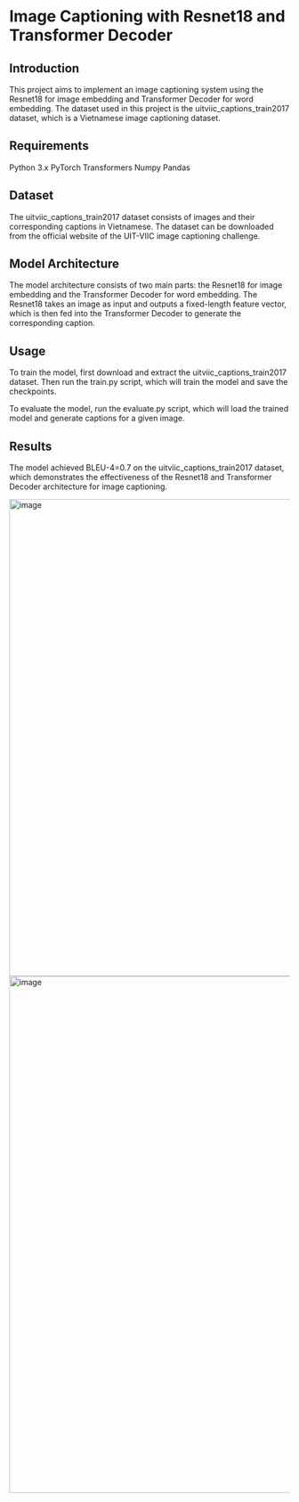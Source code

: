 # Image Captioning with Resnet18 and Transformer Decoder
## Introduction
This project aims to implement an image captioning system using the Resnet18 for image embedding and Transformer Decoder for word embedding. The dataset used in this project is the uitviic_captions_train2017 dataset, which is a Vietnamese image captioning dataset.

## Requirements
Python 3.x
PyTorch
Transformers
Numpy
Pandas
## Dataset
The uitviic_captions_train2017 dataset consists of images and their corresponding captions in Vietnamese. The dataset can be downloaded from the official website of the UIT-VIIC image captioning challenge.

## Model Architecture
The model architecture consists of two main parts: the Resnet18 for image embedding and the Transformer Decoder for word embedding. The Resnet18 takes an image as input and outputs a fixed-length feature vector, which is then fed into the Transformer Decoder to generate the corresponding caption.

## Usage
To train the model, first download and extract the uitviic_captions_train2017 dataset. Then run the train.py script, which will train the model and save the checkpoints.

To evaluate the model, run the evaluate.py script, which will load the trained model and generate captions for a given image.

## Results
The model achieved BLEU-4=0.7 on the uitviic_captions_train2017 dataset, which demonstrates the effectiveness of the Resnet18 and Transformer Decoder architecture for image captioning.



<img width="857" alt="image" src="https://user-images.githubusercontent.com/96003264/232093523-ea057895-793d-4772-a4a3-ac6368a63b1a.png">

<img width="928" alt="image" src="https://user-images.githubusercontent.com/96003264/232093322-4495c000-142a-47a2-a621-60f8208e9bc2.png">
